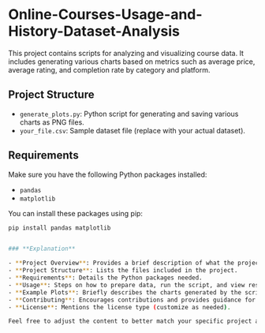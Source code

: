 # Online-Courses-Usage-and-History-Dataset-Analysis

This project contains scripts for analyzing and visualizing course data. It includes generating various charts based on metrics such as average price, average rating, and completion rate by category and platform.

## Project Structure

- `generate_plots.py`: Python script for generating and saving various charts as PNG files.
- `your_file.csv`: Sample dataset file (replace with your actual dataset).

## Requirements

Make sure you have the following Python packages installed:

- `pandas`
- `matplotlib`

You can install these packages using pip:

```bash
pip install pandas matplotlib


### **Explanation**

- **Project Overview**: Provides a brief description of what the project does.
- **Project Structure**: Lists the files included in the project.
- **Requirements**: Details the Python packages needed.
- **Usage**: Steps on how to prepare data, run the script, and view results.
- **Example Plots**: Briefly describes the charts generated by the script.
- **Contributing**: Encourages contributions and provides guidance for contributors.
- **License**: Mentions the license type (customize as needed).

Feel free to adjust the content to better match your specific project and dataset details.

